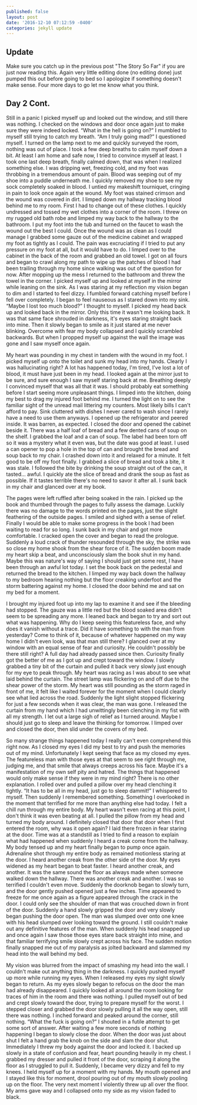 ```yaml
---
published: false
layout: post
date: '2016-12-10 07:12:59 -0400'
categories: jekyll update
---
```

## Update

Make sure you catch up in the previous post "The Story So Far" if you are just now reading this. Again very little editing done (no editing done) just pumped this out before going to bed so I apologize if something doesn't make sense. Four more days to go let me know what you think.

## Day 2 Cont.

Still in a panic I picked myself up and looked out the window, and still there was nothing. I checked on the windows and door once again just to make sure they were indeed locked. “What in the hell is going on?” I mumbled to myself still trying to catch my breath. “Am I truly going mad?” I questioned myself. I turned on the lamp next to me and quickly surveyed the room, nothing was out of place. I took a few deep breaths to calm myself down a bit. At least I am home and safe now, I tried to convince myself at least. I took one last deep breath, finally calmed down, that was when I realized something else. I was dripping wet, freezing cold, and my foot was throbbing in a tremendous amount of pain. Blood was seeping out of my shoe into a puddle underneath me. I quickly removed my shoe to see my sock completely soaked in blood. I untied my makeshift tourniquet, cringing in pain to look once again at the wound. My foot was stained crimson and the wound was covered in dirt. I limped down my hallway tracking blood behind me to my room. First I had to change out of these clothes. I quickly undressed and tossed my wet clothes into a corner of the room. I threw on my rugged old bath robe and limped my way back to the hallway to the bathroom. I put my foot into the tub and turned on the faucet to wash the wound out the best I could. Once the wound was as clean as I could manage I grabbed some gauze out of the medicine cabinet and wrapped my foot as tightly as I could. The pain was excruciating if I tried to put any pressure on my foot at all, but it would have to do. I limped over to the cabinet in the back of the room and grabbed an old towel. I got on all fours and began to crawl along my path to wipe up the patches of blood I had been trailing through my home since walking was out of the question for now. After mopping up the mess I returned to the bathroom and threw the towel in the corner. I picked myself up and looked at myself in the mirror while leaning on the sink. As I was staring at my reflection my vision began to dim and I started to feel dizzy. I fumbled forward catching myself before I fell over completely. I began to feel nauseous as I stared down into my sink. “Maybe I lost too much blood?” I thought to myself. I picked my head back up and looked back in the mirror. Only this time it wasn't me looking back. It was that same face shrouded in darkness, it's eyes staring straight back into mine. Then it slowly began to smile as it just stared at me never blinking. Overcome with fear my body collapsed and I quickly scrambled backwards. But when I propped myself up against the wall the image was gone and I saw myself once again.

My heart was pounding in my chest in tandem with the wound in my foot. I picked myself up onto the toilet and sunk my head into my hands. Clearly I was hallucinating right? A lot has happened today, I'm tired, I've lost a lot of blood, it must have just been in my head. I looked again at the mirror just to be sure, and sure enough I saw myself staring back at me. Breathing deeply I convinced myself that was all that it was. I should probably eat something before I start seeing more unpleasant things. I limped into the kitchen, doing my best to drag my injured foot behind me. I turned the light on to see the familiar sight of the unread mail littering my counters. Most likely bills I can't afford to pay. Sink cluttered with dishes I never cared to wash since I rarely have a need to use them anyways. I opened up the refrigerator and peered inside. It was barren, as expected. I closed the door and opened the cabinet beside it. There was a half loaf of bread and a few dented cans of soup on the shelf. I grabbed the loaf and a can of soup. The label had been torn off so it was a mystery what it even was, but the date was good at least. I used a can opener to pop a hole in the top of can and brought the bread and soup back to my chair. I crashed down into it and relaxed for a minute. It felt good to be off my foot finally. I grabbed a slice of bread and took a bite, it was stale. I followed the bite by drinking the soup straight out of the can, it tasted… awful. I quickly ate the slice of bread and drank the soup as fast as possible. If it tastes terrible there's no need to savor it after all. I sunk back in my chair and glanced over at my book.

The pages were left ruffled after being soaked in the rain. I picked up the book and thumbed through the pages to fully assess the damage. Luckily there was no damage to the words printed on the pages, just the slight feathering of the outside pages. I smiled and sighed with a sense of relief. Finally I would be able to make some progress in the book I had been waiting to read for so long. I sunk back in my chair and got more comfortable. I cracked open the cover and began to read the prologue. Suddenly a loud crack of thunder resounded through the sky, the strike was so close my home shook from the shear force of it. The sudden boom made my heart skip a beat, and unconsciously slam the book shut in my hand. Maybe this was nature's way of saying I should just get some rest, I have been through an awful lot today. I set the book back on the pedestal and returned the bread to the kitchen. I limped my way back down the hallway to my bedroom hearing nothing but the floor creaking underfoot and the storm battering against my home. I closed the door behind me and sat on my bed for a moment.

I brought my injured foot up into my lap to examine it and see if the bleeding had stopped. The gauze was a little red but the blood soaked area didn’t seem to be spreading any more. I leaned back and began to try and sort out what was happening. Why do I keep seeing this featureless face, and why does it vanish without a trace. Did it have something to with the man from yesterday? Come to think of it, because of whatever happened on my way home I didn't even look, was that man still there? I glanced over at my window with an equal sense of fear and curiosity. He couldn't possibly be there still right? A full day had already passed since then. Curiosity finally got the better of me as I got up and crept toward the window. I slowly grabbed a tiny bit of the curtain and pulled it back very slowly just enough for my eye to peak through. My heart was racing as I was about to see what laid behind the curtain. The street lamp was flickering on and off due to the shear power of the storm. My heart was still pounding as the storm raged in front of me, it felt like I waited forever for the moment when I could clearly see what lied across the road. Suddenly the light slight stopped flickering for just a few seconds when it was clear, the man was gone. I released the curtain from my hand which I had unwittingly been clenching in my fist with all my strength. I let out a large sigh of relief as I turned around. Maybe I should just go to sleep and leave the thinking for tomorrow. I limped over and closed the door, then slid under the covers of my bed.

So many strange things happened today I really can't even comprehend this right now. As I closed my eyes I did my best to try and push the memories out of my mind. Unfortunately I kept seeing that face as my closed my eyes. The featureless man with those eyes at that seem to see right through me, judging me, and that smile that always creeps across his face. Maybe it's a manifestation of my own self pity and hatred. The things that happened would only make sense if they were in my mind right? There is no other explanation. I rolled over and pulled a pillow over my head clenching it tightly. “It has to be all in my head, just go to sleep dammit!” I whispered to myself. Then suddenly I remembered something. Something I overlooked in the moment that terrified for me more than anything else had today. I felt a chill run through my entire body. My heart wasn't even racing at this point, I don't think it was even beating at all. I pulled the pillow from my head and turned my body around. I definitely closed that door that door when I first entered the room, why was it open again? I laid there frozen in fear staring at the door. Time was at a standstill as I tried to find a reason to explain what had happened when suddenly I heard a creak come from the hallway. My body tensed up and my heart finally began to pump once again. Adrenaline shot through my entire body as remained motionless staring at the door. I heard another creak from the other side of the door. My eyes widened as my heart began to beat faster. I heard another creak, and another. It was the same sound the floor as always made when someone walked down the hallway. There was another creak and another. I was so terrified I couldn't even move. Suddenly the doorknob began to slowly turn, and the door gently pushed opened just a few inches. Time appeared to freeze for me once again as a figure appeared through the crack in the door. I could only see the shoulder of man that was crouched down in front of the door. Suddenly a hand slowly gripped the door and very slowly began pushing the door open. The man was slumped over onto one knee with his head slumped over looking toward the ground. I still couldn't make out any definitive features of the man. When suddenly his head snapped up and once again I saw those those eyes stare back straight into mine, and that familiar terrifying smile slowly crept across his face. The sudden motion finally snapped me out of my paralysis as jolted backward and slammed my head into the wall behind my bed.

My vision was blurred from the impact of smashing my head into the wall. I couldn't make out anything thing in the darkness. I quickly pushed myself up more while running my eyes. When I released my eyes my sight slowly began to return. As my eyes slowly began to refocus on the door the man had already disappeared. I quickly looked all around the room looking for traces of him in the room and there was nothing. I pulled myself out of bed and crept slowly toward the door, trying to prepare myself for the worst. I stepped closer and grabbed the door slowly pulling it all the way open, still there was nothing. I inched forward and peaked around the corner, still nothing. “What the fuck is going on?” I shouted in a futile attempt to get some sort of answer. After waiting a few more seconds of nothing happening I began to slowly close the door. When the door was just about shut I felt a hand grab the knob on the side and slam the door shut. Immediately I threw my body against the door and locked it. I backed up slowly in a state of confusion and fear, heart pounding heavily in my chest. I grabbed my dresser and pulled it front of the door, scraping it along the floor as I struggled to pull it. Suddenly, I became very dizzy and fell to my knees. I held myself up for a moment with my hands. My mouth opened and I stayed like this for moment, drool pouring out of my mouth slowly pooling up on the floor. The very next moment I violently threw up all over the floor. My arms gave way and I collapsed onto my side as my vision faded to black.

